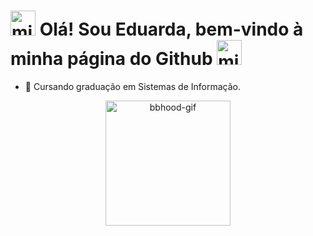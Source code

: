 # <img src="https://www.fightersgeneration.com/characters/bbhood-mstance.gif" alt="mini-bbhood" width="40px"> Olá! Sou Eduarda, bem-vindo à minha página do Github <img src="https://www.fightersgeneration.com/characters/bbhood-mstance.gif" alt="mini-bbhood" width="40px">

- 🌱 Cursando graduação em Sistemas de Informação.
  
<div align="center">
  <img src="https://www.fightersgeneration.com/characters/bbhood-read-book.gif" alt="bbhood-gif" width="200px">
</div>
